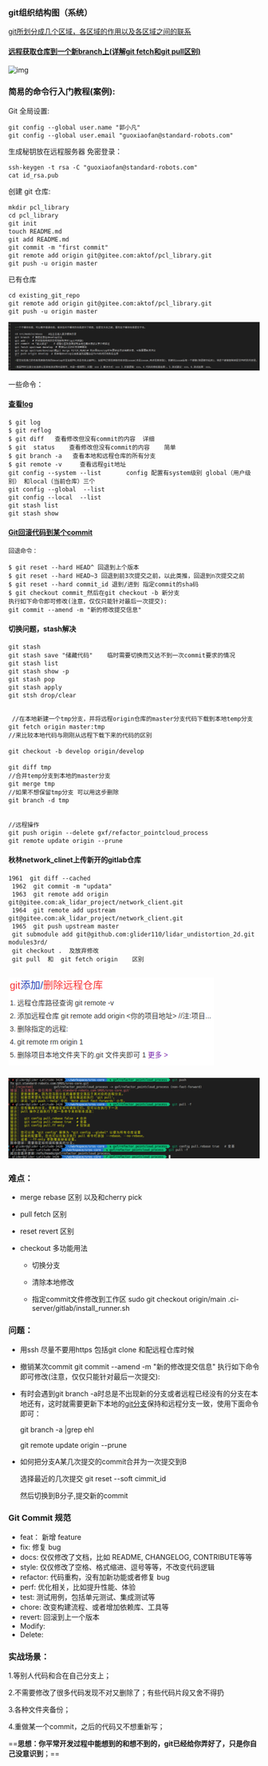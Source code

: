 ### git组织结构图（系统）

[git所划分成几个区域，各区域的作用以及各区域之间的联系](https://blog.csdn.net/qq_36672905/article/details/82776283)

#### [远程获取仓库到一个新branch上(详解git fetch和git pull区别)](https://blog.csdn.net/Javammf/article/details/125539790)

![img](https://img2020.cnblogs.com/blog/816762/202112/816762-20211230093656491-1101724228.jpg)

### 简易的命令行入门教程(案例):

Git 全局设置:

```
git config --global user.name "郭小凡"
git config --global user.email "guoxiaofan@standard-robots.com"
```

生成秘钥放在远程服务器 免密登录：

```
ssh-keygen -t rsa -C "guoxiaofan@standard-robots.com"
cat id_rsa.pub 
```

创建 git 仓库:

```
mkdir pcl_library
cd pcl_library
git init
touch README.md
git add README.md
git commit -m "first commit"
git remote add origin git@gitee.com:aktof/pcl_library.git
git push -u origin master
```

已有仓库

```
cd existing_git_repo
git remote add origin git@gitee.com:aktof/pcl_library.git
git push -u origin master
```

![image-20210913110754055](git.assets/image-20210913110754055.png)

一些命令：

#### [查看log](https://blog.csdn.net/chenpuzhen/article/details/92084229?utm_medium=distribute.pc_relevant.none-task-blog-2%7Edefault%7ECTRLIST%7Edefault-2.no_search_link\&depth_1-utm_source=distribute.pc_relevant.none-task-blog-2%7Edefault%7ECTRLIST%7Edefault-2.no_search_link)

```shell
$ git log
$ git reflog
$ git diff   查看修改但没有commit的内容  详细
$ git  status    查看修改但没有commit的内容    简单
$ git branch -a   查看本地和远程仓库的所有分支
$ git remote -v     查看远程git地址
git config --system --list       config 配置有system级别 global（用户级别） 和local（当前仓库）三个
git config --global  --list 
git config --local  --list
git stash list
git stash show
```

#### [Git回滚代码到某个commit](https://www.cnblogs.com/hukuangjie/p/11369434.html)

```shell
回退命令：

$ git reset --hard HEAD^ 回退到上个版本
$ git reset --hard HEAD~3 回退到前3次提交之前，以此类推，回退到n次提交之前
$ git reset --hard commit_id 退到/进到 指定commit的sha码
$ git checkout commit_然后在git checkout -b 新分支
执行如下命令即可修改(注意，仅仅只能针对最后一次提交):
git commit --amend -m "新的修改提交信息"
```

#### 切换问题，stash解决

```shell
git stash
git stash save "储藏代码"    临时需要切换而又达不到一次commit要求的情况
git stash list
git stash show -p
git stash pop 
git stash apply
git stsh drop/clear


```

```shell
 //在本地新建一个tmp分支，并将远程origin仓库的master分支代码下载到本地temp分支
git fetch origin master:tmp 
//来比较本地代码与刚刚从远程下载下来的代码的区别

git checkout -b develop origin/develop

git diff tmp 
//合并temp分支到本地的master分支
git merge tmp
//如果不想保留tmp分支 可以用这步删除
git branch -d tmp


//远程操作
git push origin --delete gxf/refactor_pointcloud_process
git remote update origin --prune
```

#### 秋林network\_clinet上传新开的gitlab仓库

```shell
1961  git diff --cached 
 1962  git commit -m "updata"
 1963  git remote add origin git@gitee.com:ak_lidar_project/network_client.git
 1964  git remote add upstream git@gitee.com:ak_lidar_project/network_client.git
 1965  git push upstream master
 git submodule add git@github.com:glider110/lidar_undistortion_2d.git modules3rd/
 git checkout .  及放弃修改 
 git pull  和  git fetch origin    区别
 

```

![image-20220824135303977](git.assets/image-20220824135303977.png)

### ![image-20231027141139801](git.assets/image-20231027141139801.png)

### 难点：

* merge  rebase 区别 以及和cherry pick

* pull fetch  区别

* reset revert 区别

* checkout 多功能用法

  * 切换分支

  * 清除本地修改

  * 指定commit文件修改到工作区  sudo git checkout origin/main .ci-server/gitlab/install\_runner.sh

### 问题：

* 用ssh 尽量不要用https      包括git clone 和配远程仓库时候

* 撤销某次commit  git commit --amend -m "新的修改提交信息"  执行如下命令即可修改(注意，仅仅只能针对最后一次提交):

* 有时会遇到git branch -a时总是不出现新的分支或者远程已经没有的分支在本地还有，这时就需要更新下本地的[git分支](https://so.csdn.net/so/search?q=git分支\&spm=1001.2101.3001.7020)保持和远程分支一致，使用下面命令即可：

  git branch -a |grep ehl

  git remote update origin --prune
  
* 如何把分支A某几次提交的commit合并为一次提交到B

  选择最近的几次提交 git reset --soft cimmit_id 

  然后切换到B分子,提交新的commit

### Git Commit 规范

* feat： 新增 feature
* fix: 修复 bug
* docs: 仅仅修改了文档，比如 README, CHANGELOG, CONTRIBUTE等等
* style: 仅仅修改了空格、格式缩进、逗号等等，不改变代码逻辑
* refactor: 代码重构，没有加新功能或者修复 bug
* perf: 优化相关，比如提升性能、体验
* test: 测试用例，包括单元测试、集成测试等
* chore: 改变构建流程、或者增加依赖库、工具等
* revert: 回滚到上一个版本
* Modify:
* Delete:

### 实战场景：

1.等别人代码和合在自己分支上；

2.不需要修改了很多代码发现不对又删除了；有些代码片段又舍不得扔

3.各种文件夹备份；

4.重做某一个commit，之后的代码又不想重新写；

\==**思想：你平常开发过程中能想到的和想不到的，git已经给你弄好了，只是你自己没意识到**；==
